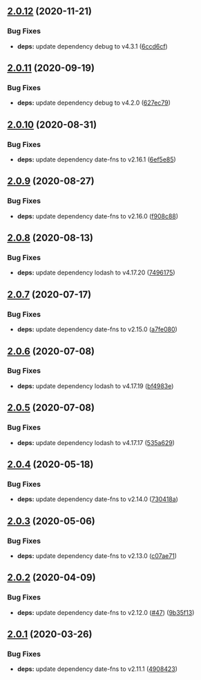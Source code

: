 ## [2.0.12](https://github.com/aquariuslt/nest-rabbitmq-appender/compare/v2.0.11...v2.0.12) (2020-11-21)


### Bug Fixes

* **deps:** update dependency debug to v4.3.1 ([6ccd6cf](https://github.com/aquariuslt/nest-rabbitmq-appender/commit/6ccd6cf12ca2bd9348b74f1e3f4a597c1b88cc7a))

## [2.0.11](https://github.com/aquariuslt/nest-rabbitmq-appender/compare/v2.0.10...v2.0.11) (2020-09-19)


### Bug Fixes

* **deps:** update dependency debug to v4.2.0 ([627ec79](https://github.com/aquariuslt/nest-rabbitmq-appender/commit/627ec795bb7835f5d3df3b528e967ca3dcab9729))

## [2.0.10](https://github.com/aquariuslt/nest-rabbitmq-appender/compare/v2.0.9...v2.0.10) (2020-08-31)


### Bug Fixes

* **deps:** update dependency date-fns to v2.16.1 ([6ef5e85](https://github.com/aquariuslt/nest-rabbitmq-appender/commit/6ef5e85fc653b7bc7a3cbb652fa4414c114e93a8))

## [2.0.9](https://github.com/aquariuslt/nest-rabbitmq-appender/compare/v2.0.8...v2.0.9) (2020-08-27)


### Bug Fixes

* **deps:** update dependency date-fns to v2.16.0 ([f908c88](https://github.com/aquariuslt/nest-rabbitmq-appender/commit/f908c88a6ab6c5ed4f663aa9e90a74f58c34e6e1))

## [2.0.8](https://github.com/aquariuslt/nest-rabbitmq-appender/compare/v2.0.7...v2.0.8) (2020-08-13)


### Bug Fixes

* **deps:** update dependency lodash to v4.17.20 ([7496175](https://github.com/aquariuslt/nest-rabbitmq-appender/commit/7496175cc86c645473ff502d6fda83fe236930d1))

## [2.0.7](https://github.com/aquariuslt/nest-rabbitmq-appender/compare/v2.0.6...v2.0.7) (2020-07-17)


### Bug Fixes

* **deps:** update dependency date-fns to v2.15.0 ([a7fe080](https://github.com/aquariuslt/nest-rabbitmq-appender/commit/a7fe080e98c08235f329172dfbaaeb6c8763335d))

## [2.0.6](https://github.com/aquariuslt/nest-rabbitmq-appender/compare/v2.0.5...v2.0.6) (2020-07-08)


### Bug Fixes

* **deps:** update dependency lodash to v4.17.19 ([bf4983e](https://github.com/aquariuslt/nest-rabbitmq-appender/commit/bf4983e7d90475c1069f666d135ddb2c790fad4b))

## [2.0.5](https://github.com/aquariuslt/nest-rabbitmq-appender/compare/v2.0.4...v2.0.5) (2020-07-08)


### Bug Fixes

* **deps:** update dependency lodash to v4.17.17 ([535a629](https://github.com/aquariuslt/nest-rabbitmq-appender/commit/535a629f0ea06afaa0ce294f214ee780a2f00d7f))

## [2.0.4](https://github.com/aquariuslt/nest-rabbitmq-appender/compare/v2.0.3...v2.0.4) (2020-05-18)


### Bug Fixes

* **deps:** update dependency date-fns to v2.14.0 ([730418a](https://github.com/aquariuslt/nest-rabbitmq-appender/commit/730418ad381b4bb250850bc751fc1c80aa509648))

## [2.0.3](https://github.com/aquariuslt/nest-rabbitmq-appender/compare/v2.0.2...v2.0.3) (2020-05-06)


### Bug Fixes

* **deps:** update dependency date-fns to v2.13.0 ([c07ae71](https://github.com/aquariuslt/nest-rabbitmq-appender/commit/c07ae71ae74337a3e6d12db1e660f62cb0ab61ec))

## [2.0.2](https://github.com/aquariuslt/nest-rabbitmq-appender/compare/v2.0.1...v2.0.2) (2020-04-09)


### Bug Fixes

* **deps:** update dependency date-fns to v2.12.0 ([#47](https://github.com/aquariuslt/nest-rabbitmq-appender/issues/47)) ([9b35f13](https://github.com/aquariuslt/nest-rabbitmq-appender/commit/9b35f13db8545b3920c4e6ec97578adc54f6179e))

## [2.0.1](https://github.com/aquariuslt/nest-rabbitmq-appender/compare/v2.0.0...v2.0.1) (2020-03-26)


### Bug Fixes

* **deps:** update dependency date-fns to v2.11.1 ([4908423](https://github.com/aquariuslt/nest-rabbitmq-appender/commit/4908423abd1d6466855000f44a3e643235383111))
